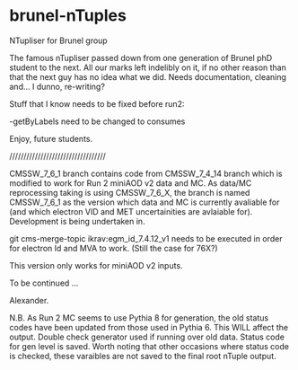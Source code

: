 brunel-nTuples
==============

NTupliser for Brunel group

The famous nTupliser passed down from one generation of Brunel phD student to the next. 
All our marks left indelibly on it, if no other reason than that the next guy has no idea what we did.
Needs documentation, cleaning and... I dunno, re-writing?

Stuff that I know needs to be fixed before run2:

-getByLabels need to be changed to consumes

Enjoy, future students.

//////////////////////////////////


CMSSW_7_6_1 branch contains code from CMSSW_7_4_14 branch which is modified to work for Run 2 miniAOD v2 data and MC.
As data/MC reprocessing taking is using CMSSW_7_6_X, the branch is named CMSSW_7_6_1 as the version which data and MC is currently avaliable for (and which electron VID and MET uncertainities are avlaiable for).
Development is being undertaken in.

git cms-merge-topic ikrav:egm_id_7.4.12_v1 needs to be executed in order for electron Id and MVA to work. (Still the case for 76X?)

This version only works for miniAOD v2 inputs.

To be continued ...

Alexander.

N.B. As Run 2 MC seems to use Pythia 8 for generation, the old status codes have been updated from those used in Pythia 6. This WILL affect the output. Double check generator used if running over old data. 
Status code for gen level is saved. Worth noting that other occasions where status code is checked, these varaibles are not saved to the final root nTuple output. 
